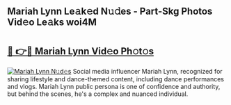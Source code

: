 ## Mariah Lynn Le𝚊k𝚎d N𝚞𝚍es - Part-Skg Photos Vid𝚎o Le𝚊ks woi4M

# <h2><a href="http://fbde2q.evod.top/?m=Mariah+Lynn">🔗 👉🔴 Mariah Lynn Vid𝚎o Ph𝚘t𝚘s</a></h2>

[![Mariah Lynn N𝚞d𝚎s](https://i.imgur.com/8V9OHl7.gif)](http://fbde2q.evod.top/?m=Mariah+Lynn)
Social media influencer Mariah Lynn, recognized for sharing lifestyle and dance-themed content, including dance performances and vlogs. Mariah Lynn public persona is one of confidence and authority, but behind the scenes, he's a complex and nuanced individual. 
